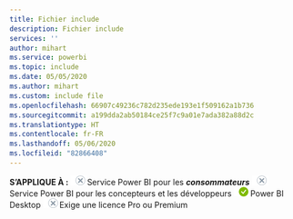 ```yaml
---
title: Fichier include
description: Fichier include
services: ''
author: mihart
ms.service: powerbi
ms.topic: include
ms.date: 05/05/2020
ms.author: mihart
ms.custom: include file
ms.openlocfilehash: 66907c49236c782d235ede193e1f509162a1b736
ms.sourcegitcommit: a199dda2ab50184ce25f7c9a01e7ada382a88d2c
ms.translationtype: HT
ms.contentlocale: fr-FR
ms.lasthandoff: 05/06/2020
ms.locfileid: "82866408"
---
```

<Token>**S’APPLIQUE À :** ![non](media/no.png)Service Power BI pour les ***consommateurs*** ![non](media/no.png)Service Power BI pour les concepteurs et les développeurs ![oui](media/yes.png)Power BI Desktop ![non](media/no.png)Exige une licence Pro ou Premium </Token>